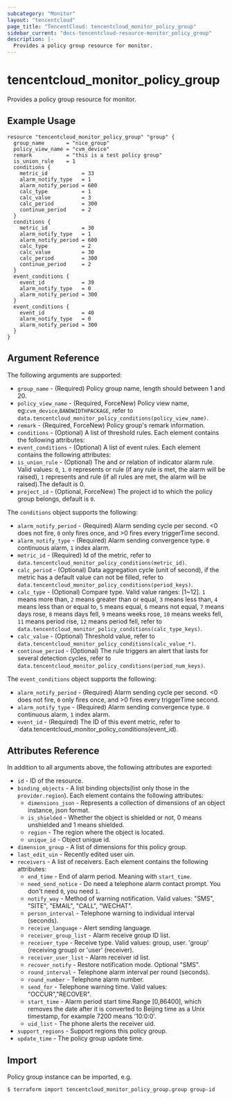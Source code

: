 ```yaml
---
subcategory: "Monitor"
layout: "tencentcloud"
page_title: "TencentCloud: tencentcloud_monitor_policy_group"
sidebar_current: "docs-tencentcloud-resource-monitor_policy_group"
description: |-
  Provides a policy group resource for monitor.
---
```


# tencentcloud_monitor_policy_group

Provides a policy group resource for monitor.

## Example Usage

```hcl
resource "tencentcloud_monitor_policy_group" "group" {
  group_name       = "nice_group"
  policy_view_name = "cvm_device"
  remark           = "this is a test policy group"
  is_union_rule    = 1
  conditions {
    metric_id           = 33
    alarm_notify_type   = 1
    alarm_notify_period = 600
    calc_type           = 1
    calc_value          = 3
    calc_period         = 300
    continue_period     = 2
  }
  conditions {
    metric_id           = 30
    alarm_notify_type   = 1
    alarm_notify_period = 600
    calc_type           = 2
    calc_value          = 30
    calc_period         = 300
    continue_period     = 2
  }
  event_conditions {
    event_id            = 39
    alarm_notify_type   = 0
    alarm_notify_period = 300
  }
  event_conditions {
    event_id            = 40
    alarm_notify_type   = 0
    alarm_notify_period = 300
  }
}
```

## Argument Reference

The following arguments are supported:

* `group_name` - (Required) Policy group name, length should between 1 and 20.
* `policy_view_name` - (Required, ForceNew) Policy view name, eg:`cvm_device`,`BANDWIDTHPACKAGE`, refer to `data.tencentcloud_monitor_policy_conditions(policy_view_name)`.
* `remark` - (Required, ForceNew) Policy group's remark information.
* `conditions` - (Optional) A list of threshold rules. Each element contains the following attributes:
* `event_conditions` - (Optional) A list of event rules. Each element contains the following attributes:
* `is_union_rule` - (Optional) The and or relation of indicator alarm rule. Valid values: `0`, `1`. `0` represents or rule (if any rule is met, the alarm will be raised), `1` represents and rule (if all rules are met, the alarm will be raised).The default is 0.
* `project_id` - (Optional, ForceNew) The project id to which the policy group belongs, default is `0`.

The `conditions` object supports the following:

* `alarm_notify_period` - (Required) Alarm sending cycle per second. <0 does not fire, `0` only fires once, and >0 fires every triggerTime second.
* `alarm_notify_type` - (Required) Alarm sending convergence type. `0` continuous alarm, `1` index alarm.
* `metric_id` - (Required) Id of the metric, refer to `data.tencentcloud_monitor_policy_conditions(metric_id)`.
* `calc_period` - (Optional) Data aggregation cycle (unit of second), if the metric has a default value can not be filled, refer to `data.tencentcloud_monitor_policy_conditions(period_keys)`.
* `calc_type` - (Optional) Compare type. Valid value ranges: [1~12]. `1` means more than, `2` means greater than or equal, `3` means less than, `4` means less than or equal to, `5` means equal, `6` means not equal, `7` means days rose, `8` means days fell, `9` means weeks rose, `10` means weeks fell, `11` means period rise, `12` means period fell, refer to `data.tencentcloud_monitor_policy_conditions(calc_type_keys)`.
* `calc_value` - (Optional) Threshold value, refer to `data.tencentcloud_monitor_policy_conditions(calc_value_*)`.
* `continue_period` - (Optional) The rule triggers an alert that lasts for several detection cycles, refer to `data.tencentcloud_monitor_policy_conditions(period_num_keys)`.

The `event_conditions` object supports the following:

* `alarm_notify_period` - (Required) Alarm sending cycle per second. <0 does not fire, `0` only fires once, and >0 fires every triggerTime second.
* `alarm_notify_type` - (Required) Alarm sending convergence type. `0` continuous alarm, `1` index alarm.
* `event_id` - (Required) The ID of this event metric, refer to `data.tencentcloud_monitor_policy_conditions(event_id).

## Attributes Reference

In addition to all arguments above, the following attributes are exported:

* `id` - ID of the resource.
* `binding_objects` - A list binding objects(list only those in the `provider.region`). Each element contains the following attributes:
  * `dimensions_json` - Represents a collection of dimensions of an object instance, json format.
  * `is_shielded` - Whether the object is shielded or not, 0 means unshielded and 1 means shielded.
  * `region` - The region where the object is located.
  * `unique_id` - Object unique id.
* `dimension_group` - A list of dimensions for this policy group.
* `last_edit_uin` - Recently edited user uin.
* `receivers` - A list of receivers. Each element contains the following attributes:
  * `end_time` - End of alarm period. Meaning with `start_time`.
  * `need_send_notice` - Do need a telephone alarm contact prompt. You don't need `0`, you need `1`.
  * `notify_way` - Method of warning notification. Valid values: "SMS", "SITE", "EMAIL", "CALL", "WECHAT".
  * `person_interval` - Telephone warning to individual interval (seconds).
  * `receive_language` - Alert sending language.
  * `receiver_group_list` - Alarm receive group ID list.
  * `receiver_type` - Receive type. Valid values: group, user. 'group' (receiving group) or 'user' (receiver).
  * `receiver_user_list` - Alarm receiver id list.
  * `recover_notify` - Restore notification mode. Optional "SMS".
  * `round_interval` - Telephone alarm interval per round (seconds).
  * `round_number` - Telephone alarm number.
  * `send_for` - Telephone warning time. Valid values: "OCCUR","RECOVER".
  * `start_time` - Alarm period start time.Range [0,86400], which removes the date after it is converted to Beijing time as a Unix timestamp, for example 7200 means '10:0:0'.
  * `uid_list` - The phone alerts the receiver uid.
* `support_regions` - Support regions this policy group.
* `update_time` - The policy group update time.


## Import

Policy group instance can be imported, e.g.

```
$ terraform import tencentcloud_monitor_policy_group.group group-id
```

